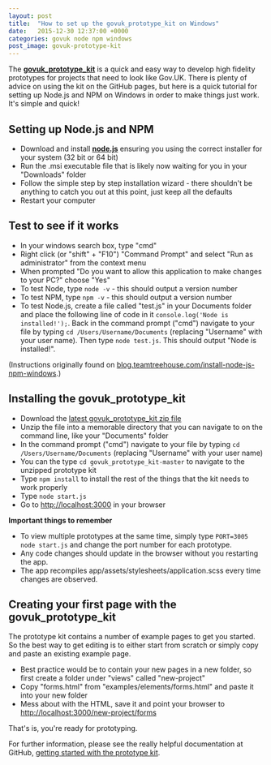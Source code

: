 ```yaml
---
layout: post
title:  "How to set up the govuk_prototype_kit on Windows"
date:   2015-12-30 12:37:00 +0000
categories: govuk node npm windows
post_image: govuk-prototype-kit
---
```

The **[govuk_prototype_kit]** is a quick and easy way to develop high fidelity prototypes for projects that need to look like Gov.UK. There is plenty of advice on using the kit on the GitHub pages, but here is a quick tutorial for setting up Node.js and NPM on Windows in order to make things just work. It's simple and quick!

Setting up Node.js and NPM
--------------------------
* Download and install **[node.js]** ensuring you using the correct installer for your system (32 bit or 64 bit)
* Run the .msi executable file that is likely now waiting for you in your "Downloads" folder
* Follow the simple step by step installation wizard - there shouldn't be anything to catch you out at this point, just keep all the defaults
* Restart your computer

Test to see if it works
-----------------------
* In your windows search box, type "cmd"
* Right click (or "shift" + "F10") "Command Prompt" and select "Run as administrator" from the context menu
* When prompted "Do you want to allow this application to make changes to your PC?" choose "Yes"
* To test Node, type `node -v` - this should output a version number
* To test NPM, type `npm -v` - this should output a version number
* To test Node.js, create a file called "test.js" in your Documents folder and place the following line of code in it `console.log('Node is installed!');`. Back in the command prompt ("cmd") navigate to your file by typing `cd /Users/Username/Documents` (replacing "Username" with your user name). Then type `node test.js`. This should output "Node is installed!".

(Instructions originally found on [blog.teamtreehouse.com/install-node-js-npm-windows].)

Installing the govuk_prototype_kit
----------------------------------
* Download the [latest govuk_prototype_kit zip file]
* Unzip the file into a memorable directory that you can navigate to on the command line, like your "Documents" folder
* In the command prompt ("cmd") navigate to your file by typing `cd /Users/Username/Documents` (replacing "Username" with your user name)
* You can the type `cd govuk_prototype_kit-master` to navigate to the unzipped prototype kit
* Type `npm install` to install the rest of the things that the kit needs to work properly
* Type `node start.js`
* Go to [http://localhost:3000] in your browser

**Important things to remember**

* To view multiple prototypes at the same time, simply type `PORT=3005 node start.js` and change the port number for each prototype.
* Any code changes should update in the browser without you restarting the app.
* The app recompiles app/assets/stylesheets/application.scss every time changes are observed.

Creating your first page with the govuk_prototype_kit
-----------------------------------------------------
The prototype kit contains a number of example pages to get you started. So the best way to get editing is to either start from scratch or simply copy and paste an existing example page.

* Best practice would be to contain your new pages in a new folder, so first create a folder under "views" called "new-project"
* Copy "forms.html" from "examples/elements/forms.html" and paste it into your new folder
* Mess about with the HTML, save it and point your browser to [http://localhost:3000/new-project/forms]

That's is, you're ready for prototyping.

For further information, please see the really helpful documentation at GitHub, [getting started with the prototype kit].

[govuk_prototype_kit]: https://github.com/alphagov/govuk_prototype_kit
[node.js]: https://nodejs.org/en/download/
[blog.teamtreehouse.com/install-node-js-npm-windows]: http://blog.teamtreehouse.com/install-node-js-npm-windows
[latest govuk_prototype_kit zip file]: https://github.com/alphagov/govuk_prototype_kit/archive/master.zip
[http://localhost:3000]: http://localhost:3000
[http://localhost:3000/new-project/forms]: http://localhost:3000/new-project/forms
[getting started with the prototype kit]: https://github.com/alphagov/govuk_prototype_kit/blob/master/docs/getting-started.md
